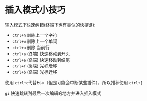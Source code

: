 # 插入模式小技巧

输入模式下快速纠错(终端下也有类似的快捷键):

* `ctrl+h` 删除上一个字符
* `ctrl+w` 删除上一个单词
* `ctrl+u` 删除 当前行
* `ctrl+a` (终端) 快速移动到开头
* `ctrl+e` (终端) 快速移动到结尾
* `ctrl+f` (终端) 光标后移
* `ctrl+b` (终端) 光标迁移



使用 `ctrl+c`代替Esc（但是可能会中断某些插件），所以推荐使用 `ctrl+[`



`gi` 快速跳转到最后一次编辑的地方并进入插入模式
